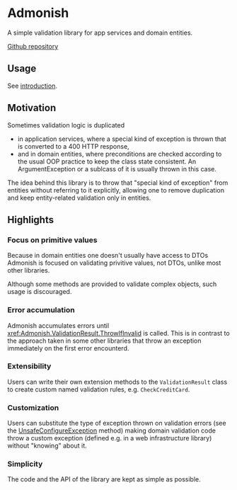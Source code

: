 # Admonish

A simple validation library for app services and domain entities.

[Github repository](https://github.com/otto-gebb/Admonish)

## Usage

See [introduction](articles/intro.md).

## Motivation

Sometimes validation logic is duplicated

- in application services, where a special kind of exception is
  thrown that is converted to a 400 HTTP response,
- and in domain entities, where preconditions are checked according to the usual OOP practice to
  keep the class state consistent.
  An ArgumentException or a sublcass of it is usually thrown in this case.

The idea behind this library is to throw that "special kind of exception" from entities without
referring to it explicitly, allowing one to remove duplication and keep entity-related validation
only in entities.

## Highlights

### Focus on primitive values

Because in domain entities one doesn't usually have access to DTOs Admonish is focused on
validating privitive values, not DTOs, unlike most other libraries.

Although some methods are provided to validate complex objects, such usage is discouraged.

### Error accumulation

Admonish accumulates errors until <xref:Admonish.ValidationResult.ThrowIfInvalid> is called. This
is in contrast to the approach taken in some other libraries that throw an exception
immediately on the first error encounterd.

### Extensibility

Users can write their own extension methods to the `ValidationResult` class to create custom named
validation rules, e.g. `CheckCreditCard`.

### Customization

Users can substitute the type of exception thrown on validation errors (see the
[UnsafeConfigureException](xref:Admonish.Validator.UnsafeConfigureException(System.Func{Admonish.ValidationResult,System.Exception}))
method) making domain validation code throw a custom exception (defined e.g. in a web
infrastructure library) without "knowing" about it.

### Simplicity

The code and the API of the library are kept as simple as possible.
